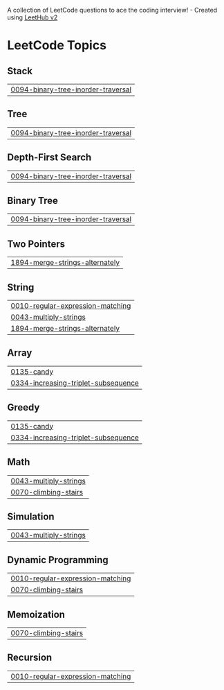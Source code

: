 A collection of LeetCode questions to ace the coding interview! - Created using [LeetHub v2](https://github.com/arunbhardwaj/LeetHub-2.0)
<!---LeetCode Topics Start-->
# LeetCode Topics
## Stack
|  |
| ------- |
| [0094-binary-tree-inorder-traversal](https://github.com/tripathivipul007/leetcode__problems/tree/master/0094-binary-tree-inorder-traversal) |
## Tree
|  |
| ------- |
| [0094-binary-tree-inorder-traversal](https://github.com/tripathivipul007/leetcode__problems/tree/master/0094-binary-tree-inorder-traversal) |
## Depth-First Search
|  |
| ------- |
| [0094-binary-tree-inorder-traversal](https://github.com/tripathivipul007/leetcode__problems/tree/master/0094-binary-tree-inorder-traversal) |
## Binary Tree
|  |
| ------- |
| [0094-binary-tree-inorder-traversal](https://github.com/tripathivipul007/leetcode__problems/tree/master/0094-binary-tree-inorder-traversal) |
## Two Pointers
|  |
| ------- |
| [1894-merge-strings-alternately](https://github.com/tripathivipul007/leetcode__problems/tree/master/1894-merge-strings-alternately) |
## String
|  |
| ------- |
| [0010-regular-expression-matching](https://github.com/tripathivipul007/leetcode__problems/tree/master/0010-regular-expression-matching) |
| [0043-multiply-strings](https://github.com/tripathivipul007/leetcode__problems/tree/master/0043-multiply-strings) |
| [1894-merge-strings-alternately](https://github.com/tripathivipul007/leetcode__problems/tree/master/1894-merge-strings-alternately) |
## Array
|  |
| ------- |
| [0135-candy](https://github.com/tripathivipul007/leetcode__problems/tree/master/0135-candy) |
| [0334-increasing-triplet-subsequence](https://github.com/tripathivipul007/leetcode__problems/tree/master/0334-increasing-triplet-subsequence) |
## Greedy
|  |
| ------- |
| [0135-candy](https://github.com/tripathivipul007/leetcode__problems/tree/master/0135-candy) |
| [0334-increasing-triplet-subsequence](https://github.com/tripathivipul007/leetcode__problems/tree/master/0334-increasing-triplet-subsequence) |
## Math
|  |
| ------- |
| [0043-multiply-strings](https://github.com/tripathivipul007/leetcode__problems/tree/master/0043-multiply-strings) |
| [0070-climbing-stairs](https://github.com/tripathivipul007/leetcode__problems/tree/master/0070-climbing-stairs) |
## Simulation
|  |
| ------- |
| [0043-multiply-strings](https://github.com/tripathivipul007/leetcode__problems/tree/master/0043-multiply-strings) |
## Dynamic Programming
|  |
| ------- |
| [0010-regular-expression-matching](https://github.com/tripathivipul007/leetcode__problems/tree/master/0010-regular-expression-matching) |
| [0070-climbing-stairs](https://github.com/tripathivipul007/leetcode__problems/tree/master/0070-climbing-stairs) |
## Memoization
|  |
| ------- |
| [0070-climbing-stairs](https://github.com/tripathivipul007/leetcode__problems/tree/master/0070-climbing-stairs) |
## Recursion
|  |
| ------- |
| [0010-regular-expression-matching](https://github.com/tripathivipul007/leetcode__problems/tree/master/0010-regular-expression-matching) |
<!---LeetCode Topics End-->